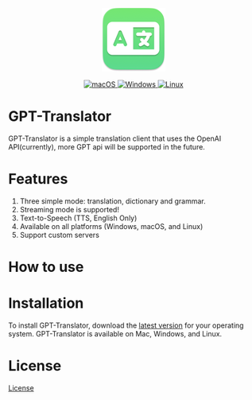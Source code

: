 <!--
 * @Date: 2023-04-10 19:41:40
 * @LastEditors: JessGuo
 * @LastEditTime: 2023-04-13 22:32:58
 * @FilePath: /GPT_Translator/README.md
-->

<p align="center">
 
  <a  target="_blank">
    <img alt="logo" width="128px" height="128px" src="https://raw.githubusercontent.com/JesseGuoX/GPT-Translator/master/GPT_Translator.png" />
  </a>
</p>


<p align="center">
 
  <a href="https://github.com/JesseGuoX/GPT-Translator/releases" target="_blank">
    <img alt="macOS" src="https://img.shields.io/badge/-macOS-black?style=flat-square&logo=apple&logoColor=white" />
  </a>

  <a href="https://github.com/JesseGuoX/GPT-Translator/releases" target="_blank">
    <img alt="Windows" src="https://img.shields.io/badge/-Windows-blue?style=flat-square&logo=windows&logoColor=white" />
  </a>

  <a href="https://github.com/JesseGuoX/GPT-Translator/releases" target="_blank">
    <img alt="Linux" src="https://img.shields.io/badge/-Linux-yellow?style=flat-square&logo=linux&logoColor=white" />
  </a>
</p>

# GPT-Translator
  
  GPT-Translator is a simple translation client that uses the OpenAI API(currently), more GPT api  will be supported in the future.


# Features

1. Three simple mode: translation, dictionary and grammar.
2. Streaming mode is supported!
3. Text-to-Speech (TTS, English Only)
4. Available on all platforms (Windows, macOS, and Linux)
5. Support custom servers

# How to use



# Installation

To install GPT-Translator, download the [latest version](https://github.com/JesseGuoX/GPT-Translator/releases/latest) for your operating system. GPT-Translator is available on Mac, Windows, and Linux.

# License

[License](https://raw.githubusercontent.com/JesseGuoX/GPT-Translator/master/License)

